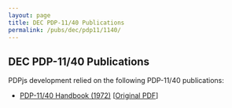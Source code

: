 ```yaml
---
layout: page
title: DEC PDP-11/40 Publications
permalink: /pubs/dec/pdp11/1140/
---
```


DEC PDP-11/40 Publications
--------------------------

PDPjs development relied on the following PDP-11/40 publications:

- [PDP-11/40 Handbook (1972)](https://1drv.ms/b/s!ArcO_mFRe1Z9gp4IyDeAWMlPpDJyZw) [[Original PDF](http://bitsavers.org/pdf/dec/pdp11/handbooks/PDP-11_40_Processor_Handbook_1972.pdf)]
